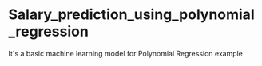 # Salary_prediction_using_polynomial_regression
It's a basic machine learning model for Polynomial Regression example 
